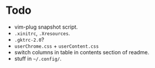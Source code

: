# Todo

- vim-plug snapshot script.
- `.xinitrc`, `.Xresources`.
- `.gktrc-2.0`?
- `userChrome.css` + `userContent.css`
- switch columns in table in contents section of readme.
- stuff in `~/.config/`.
